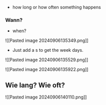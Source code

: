 + how long or how often something happens 

### Wann?
+ when?

![[Pasted image 20240906135349.png]]
+ Just add a s to get the week days.

![[Pasted image 20240906135529.png]]

![[Pasted image 20240906135922.png]]

## Wie lang? Wie oft?

![[Pasted image 20240906140110.png]]

